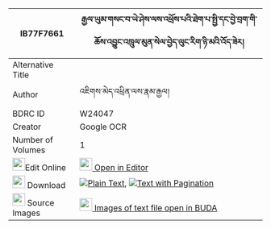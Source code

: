 |IB77F7661|རྒྱལ་ཡུམ་གསང་བ་ཡེ་ཤེས་ལས་འཕྲོས་པའི་ཐེག་པ་སྤྱི་དང་བྱེ་བྲག་གི་ཆོས་འབྱུང་འཁྲུལ་མུན་སེལ་བྱེད་ལུང་རིག་ཉི་མའི་འོད་ཟེར། 
| --- | --- 
|Alternative Title |
|Author| འཇིགས་མེད་འཕྲིན་ལས་རྣམ་རྒྱལ།
|BDRC ID | W24047
|Creator | Google OCR
|Number of Volumes| 1
|<img width="25" src="https://img.icons8.com/color/25/000000/edit-property.png">Edit Online| [<img width="25" src="https://avatars.githubusercontent.com/u/45091458?s=200&v=4"> Open in Editor](http://editor.openpecha.org/IB77F7661)
|<img width="25" src="https://img.icons8.com/fluent/48/000000/download-2.png"/>  Download | [![](https://img.icons8.com/color/20/000000/txt.png)Plain Text](https://github.com/Openpecha/IB77F7661/releases/download/v1/gyalyum_sangwa_yeshe_letro_sap_plain_IB77F7661.zip), [![](https://img.icons8.com/color/20/000000/txt.png)Text with Pagination](https://github.com/Openpecha/IB77F7661/releases/download/v1/gyalyum_sangwa_yeshe_letro_sap_pages_IB77F7661.zip)
|<img width="25" src="https://img.icons8.com/plasticine/100/000000/pictures-folder.png"/>  Source Images | [<img width="25" src="https://library.bdrc.io/icons/BUDA-small.svg"> Images of text file open in BUDA](https://library.bdrc.io/show/bdr:W24047)